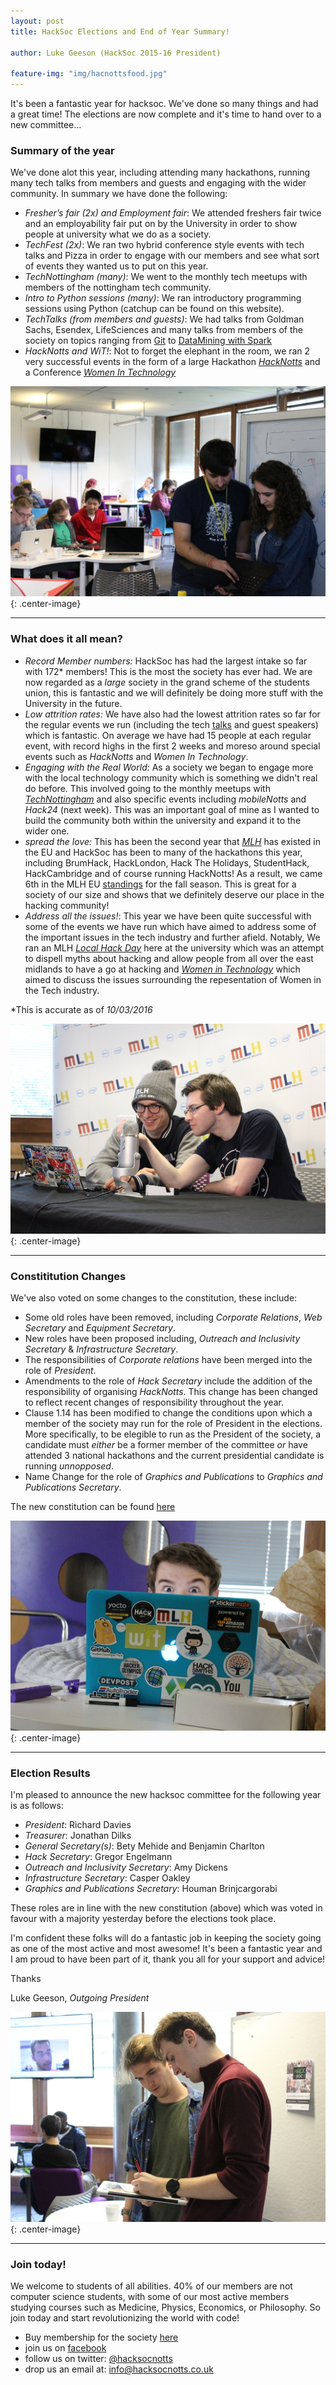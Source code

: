 ```yaml
---
layout: post
title: HackSoc Elections and End of Year Summary!

author: Luke Geeson (HackSoc 2015-16 President)

feature-img: "img/hacnottsfood.jpg"
---
```


It's been a fantastic year for hacksoc. We've done so many things and had a great time! The elections are now complete and it's time to hand over to a new committee...

### Summary of the year
We've done alot this year, including attending many hackathons, running many tech talks from members and guests and engaging with the wider community. In summary we have done the following:

+ _Fresher’s fair (2x) and Employment fair_: We attended freshers fair twice and an employability fair put on by the University in order to show people at university what we do as a society.
+ _TechFest (2x)_: We ran two hybrid conference style events with tech talks and Pizza in order to engage with our members and see what sort of events they wanted us to put on this year.
+ _TechNottingham (many)_: We went to the monthly tech meetups with members of the nottingham tech community. 
+ _Intro to Python sessions (many)_: We ran introductory programming sessions using Python (catchup can be found on this website). 
+ _TechTalks (from members and guests)_: We had talks from Goldman Sachs, Esendex, LifeSciences and many talks from members of the society on topics ranging from [Git](https://github.com/jamietanna/gittalk15) to [DataMining with Spark](https://github.com/lukeg101/Talks/blob/master/IntroToScalaAndSparkTalk.pdf)
+ _HackNotts and WiT!_: Not to forget the elephant in the room, we ran 2 very successful events in the form of a large Hackathon [_HackNotts_](http://hacknotts.com/) and a Conference [_Women In Technology_](http://2016.inspirewit.com/)

![Jamie helping out at our local hack day!](/img/jamieLHD.jpg){: .center-image}

---

### What does it all mean?
 
+ _Record Member numbers:_ HackSoc has had the largest intake so far with 172* members! This is the most the society has ever had. We are now regarded as a _large_ society in the grand scheme of the students union, this is fantastic and we will definitely be doing more stuff with the University in the future.
+ _Low attrition rates:_ We have also had the lowest attrition rates so far for the regular events we run (including the tech [talks](https://github.com/lukeg101/Talks) and guest speakers) which is fantastic. On average we have had 15 people at each regular event, with record highs in the first 2 weeks and moreso around special events such as _HackNotts_ and _Women In Technology_.
+ _Engaging with the Real World:_ As a society we began to engage more with the local technology community which is something we didn't real do before. This involved going to the monthly meetups with [_TechNottingham_](http://www.technottingham.com/) and also specific events including _mobileNotts_ and _Hack24_ (next week). This was an important goal of mine as I wanted to build the community both within the university and expand it to the wider one.
+ _spread the love:_ This has been the second year that [_MLH_](https://www.mlh.io) has existed in the EU and HackSoc has been to many of the hackathons this year, including BrumHack, HackLondon, Hack The Holidays, StudentHack, HackCambridge and of course running HackNotts! As a result, we came 6th in the MLH EU [standings](https://mlh.io/standings/f2015-eu) for the fall season. This is great for a society of our size and shows that we definitely deserve our place in the hacking community!
+ _Address all the issues!_: This year we have been quite successful with some of the events we have run which have aimed to address some of the important issues in the tech industry and further afield. Notably, We ran an MLH [_Local Hack Day_](https://localhackday.mlh.io/) here at the university which was an attempt to dispell myths about hacking and allow people from all over the east midlands to have a go at hacking and [_Women in Technology_](http://2016.inspirewit.com/) which aimed to discuss the issues surrounding the repesentation of Women in the Tech industry.

*This is accurate as of _10/03/2016_

![Tim and Gregor from MLH doing the live stream!](/img/timgregorLHD.jpg){: .center-image}

---

### Constititution Changes

We've also voted on some changes to the constitution, these include:

+ Some old roles have been removed, including _Corporate Relations_, _Web Secretary_ and _Equipment Secretary_.
+ New roles have been proposed including, _Outreach and Inclusivity Secretary_ & _Infrastructure Secretary_.
+ The responsibilities of _Corporate relations_ have been merged into the role of _President_.
+ Amendments to the role of _Hack Secretary_ include the addition of the responsibility of organising _HackNotts_. This change has been changed to reflect recent changes of responsibility throughout the year.
+ Clause 1.14 has been modified to change the conditions upon which a member of the society may run for the role of President in the elections. More specifically, to be elegible to run as the President of the society, a candidate must _either_ be a former member of the committee _or_ have attended 3 national hackathons and the current presidential candidate is running _unnopposed_.
+ Name Change for the role of _Graphics and Publications_ to _Graphics and Publications Secretary_.

The new constitution can be found [here](https://github.com/HackSocNotts/constitution/blob/master/hacksocConstitution-09-03-2016.pdf)

![Rich and his stickers!](/img/richLHD.jpg){: .center-image}

---

### Election Results

I'm pleased to announce the new hacksoc committee for the following year is as follows:

+ _President_: Richard Davies
+ _Treasurer_: Jonathan Dilks
+ _General Secretary(s)_: Bety Mehide and Benjamin Charlton
+ _Hack Secretary_: Gregor Engelmann
+ _Outreach and Inclusivity Secretary_: Amy Dickens
+ _Infrastructure Secretary_: Casper Oakley
+ _Graphics and Publications Secretary_: Houman Brinjcargorabi


These roles are in line with the new constitution (above) which was voted in favour with a majority yesterday before the elections took place. 

I'm confident these folks will do a fantastic job in keeping the society going as one of the most active and most awesome!
It's been a fantastic year and I am proud to have been part of it, thank you all for your support and advice!

Thanks

Luke Geeson, _Outgoing President_

![So long, farewell, here's to another year!](/img/lukeLHD.jpg){: .center-image}

---

### Join today!

We welcome to students of all abilities. 40% of our members are not computer science students, with some of our most active members studying courses such as Medicine, Physics, Economics, or Philosophy. So join today and start revolutionizing the world with code!

+ Buy membership for the society [here](www.su.nottingham.ac.uk/societies/society/hack/)
+ join us on [facebook](www.facebook.com/groups/hacksocNotts/)
+ follow us on twitter: [@hacksocnotts](https://twitter.com/hacksocnotts?ref_src=twsrc%5Egoogle%7Ctwcamp%5Eserp%7Ctwgr%5Eauthor)
+ drop us an email at: [info@hacksocnotts.co.uk](mailto:info@hacksocnotts.co.uk)
